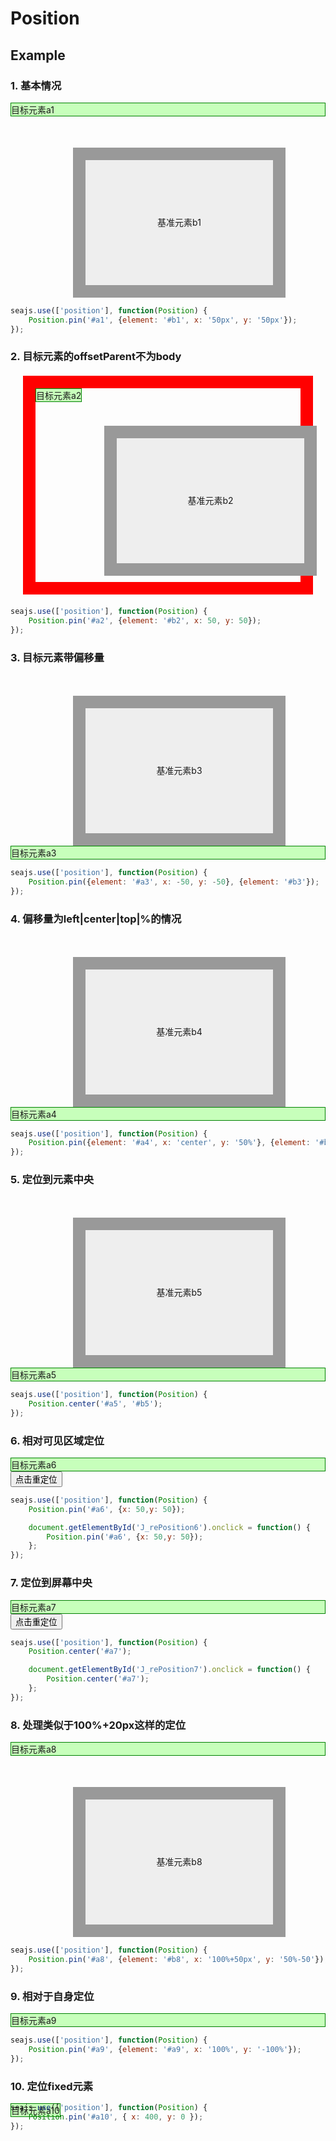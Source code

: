 # Position

## Example

<style>
.elem1 {
    border:1px solid green;
    background-color:#C7FFBB;
}
.elem2 {
    border:20px solid #999;
    background-color:#eee;
    width:300px;
    height:200px;
    margin:50px 0 0 100px;
    line-height:200px;
    text-align:center;
}
</style>

### 1. 基本情况

<div class="cell">
    <div id="a1" class="elem1">目标元素a1</div>
    <div id="b1" class="elem2">基准元素b1</div>
</div>

```javascript
seajs.use(['position'], function(Position) {
    Position.pin('#a1', {element: '#b1', x: '50px', y: '50px'});
});
```

### 2. 目标元素的offsetParent不为body

<div class="cell">
    <div style="position:relative;margin:20px;border:20px red solid;padding:10px;">
        <div id="a2" style="position:absolute;top:0;left:0;" class="elem1">目标元素a2</div>
        <div id="b2" class="elem2">基准元素b2</div>
    </div>
</div>

```javascript
seajs.use(['position'], function(Position) {
    Position.pin('#a2', {element: '#b2', x: 50, y: 50});
});
```


### 3. 目标元素带偏移量 

<div class="cell">
    <div id="b3" class="elem2">基准元素b3</div>    
    <div id="a3" class="elem1">目标元素a3</div>
</div>

```javascript
seajs.use(['position'], function(Position) {
    Position.pin({element: '#a3', x: -50, y: -50}, {element: '#b3'});
});
```


### 4. 偏移量为left|center|top|%的情况

<div class="cell">
    <div id="b4" class="elem2">基准元素b4</div>
    <div id="a4" class="elem1">目标元素a4</div>
</div>

```javascript
seajs.use(['position'], function(Position) {
    Position.pin({element: '#a4', x: 'center', y: '50%'}, {element: '#b4', x: '100%', y: '50%'});
});
```


### 5. 定位到元素中央 

<div class="cell">
    <div id="b5" class="elem2">基准元素b5</div>    
    <div id="a5" class="elem1">目标元素a5</div>
</div>

```javascript
seajs.use(['position'], function(Position) {
    Position.center('#a5', '#b5');
});
```


### 6. 相对可见区域定位 

<div class="cell">
    <div id="a6" class="elem1">目标元素a6</div>
    <input type="button" id="J_rePosition6" value="点击重定位">
</div>

```javascript
seajs.use(['position'], function(Position) {
    Position.pin('#a6', {x: 50,y: 50});

    document.getElementById('J_rePosition6').onclick = function() {
        Position.pin('#a6', {x: 50,y: 50});
    };
});
```


### 7. 定位到屏幕中央 

<div class="cell">
    <div id="a7" class="elem1">目标元素a7</div>
    <input type="button" id="J_rePosition7" value="点击重定位">
</div>

```javascript
seajs.use(['position'], function(Position) {
    Position.center('#a7');

    document.getElementById('J_rePosition7').onclick = function() {
        Position.center('#a7');
    };
});
```


### 8. 处理类似于100%+20px这样的定位 

<div class="cell">
    <div id="a8" class="elem1">目标元素a8</div>
    <div id="b8" class="elem2">基准元素b8</div>
</div>

```javascript
seajs.use(['position'], function(Position) {
    Position.pin('#a8', {element: '#b8', x: '100%+50px', y: '50%-50'});
});
```


### 9. 相对于自身定位 

<div class="cell">
    <div id="a9" class="elem1">目标元素a9</div>
</div>

```javascript
seajs.use(['position'], function(Position) {
    Position.pin('#a9', {element: '#a9', x: '100%', y: '-100%'});
});
```


### 10. 定位fixed元素 

<div class="cell">
    <div id="a10" class="elem1" style="position:fixed;">目标元素a10</div>
</div>

```javascript
seajs.use(['position'], function(Position) {
    Position.pin('#a10', { x: 400, y: 0 });
});
```


